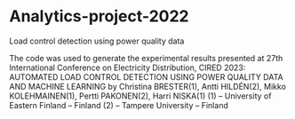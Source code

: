 # Analytics-project-2022
Load control detection using power quality data

The code was used to generate the experimental results presented at 27th International Conference on Electricity Distribution, CIRED 2023: 
AUTOMATED LOAD CONTROL DETECTION USING POWER QUALITY DATA AND MACHINE LEARNING
by Christina BRESTER(1), Antti HILDÉN(2), Mikko KOLEHMAINEN(1), Pertti PAKONEN(2), Harri NISKA(1)
(1) – University of Eastern Finland – Finland
(2) – Tampere University – Finland

